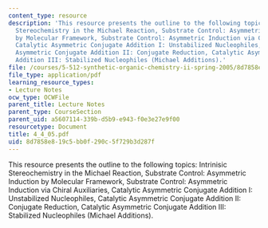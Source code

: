 ```yaml
---
content_type: resource
description: 'This resource presents the outline to the following topics: Intrinisic
  Stereochemistry in the Michael Reaction, Substrate Control: Asymmetric Induction
  by Molecular Framework, Substrate Control: Asymmetric Induction via Chiral Auxiliaries,
  Catalytic Asymmetric Conjugate Addition I: Unstabilized Nucleophiles, Catalytic
  Asymmetric Conjugate Addition II: Conjugate Reduction, Catalytic Asymmetric Conjugate
  Addition III: Stabilized Nucleophiles (Michael Additions).'
file: /courses/5-512-synthetic-organic-chemistry-ii-spring-2005/8d7858e819c5bb0f290c5f729b3d287f_4_4_05.pdf
file_type: application/pdf
learning_resource_types:
- Lecture Notes
ocw_type: OCWFile
parent_title: Lecture Notes
parent_type: CourseSection
parent_uid: a5607114-339b-d5b9-e943-f0e3e27e9f00
resourcetype: Document
title: 4_4_05.pdf
uid: 8d7858e8-19c5-bb0f-290c-5f729b3d287f
---
```

This resource presents the outline to the following topics: Intrinisic Stereochemistry in the Michael Reaction, Substrate Control: Asymmetric Induction by Molecular Framework, Substrate Control: Asymmetric Induction via Chiral Auxiliaries, Catalytic Asymmetric Conjugate Addition I: Unstabilized Nucleophiles, Catalytic Asymmetric Conjugate Addition II: Conjugate Reduction, Catalytic Asymmetric Conjugate Addition III: Stabilized Nucleophiles (Michael Additions).

